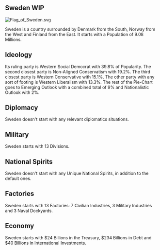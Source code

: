 ## Sweden WIP

![Flag_of_Sweden.svg](uploads/3c48e18fb4d0337370f7dbcb0f82970c/Flag_of_Sweden.svg.png)

Sweden is a country surrounded by Denmark from the South, Norway from the West and Finland from the East. It starts with a Population of 9.08 Millions.

## Ideology

Its ruling party is Western Social Democrat with 39.8% of Popularity. The second closest party is Non-Aligned Conservatism with 19.2%. The third closest party is Western Conservative with 15.1%. The other party with any sort of footing is Western Liberalism with 13.3%. The rest of the Pie-Chart goes to Emerging Outlook with a combined total of 9% and Nationalistic Outlook with 2%.
## Diplomacy

Sweden doesn't start with any relevant diplomatics situations.

## Military

Sweden starts with 13 Divisions.

## National Spirits

Sweden doesn't start with any Unique National Spirits, in addition to the default ones.

## Factories

Sweden starts with 13 Factories: 7 Civilian Industries, 3 Military Industries and 3 Naval Dockyards.

## Economy

Sweden starts with $24 Billions in the Treasury, $234 Billions in Debt and $40 Billions in International Investments.
